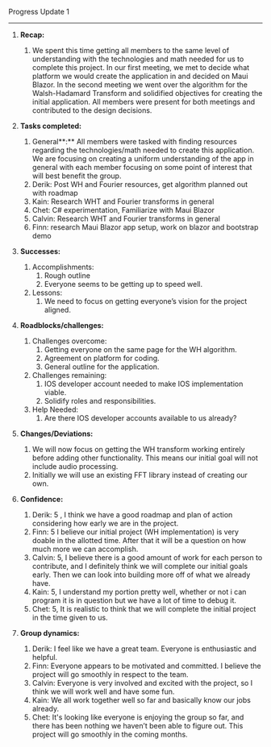 Progress Update 1

-----

1. **Recap:**
   1. We spent this time getting all members to the same level of understanding with the technologies and math needed for us to complete this project. In our first meeting, we met to decide what platform we would create the application in and decided on Maui Blazor. In the second meeting we went over the algorithm for the Walsh-Hadamard Transform and solidified objectives for creating the initial application. All members were present for both meetings and contributed to the design decisions.
1. **Tasks completed:**
   1. General**:** All members were tasked with finding resources regarding the technologies/math needed to create this application. We are focusing on creating a uniform understanding of the app in general with each member focusing on some point of interest that will best benefit the group. 
   1. Derik: Post WH and Fourier resources, get algorithm planned out with roadmap
   1. Kain: Research WHT and Fourier transforms in general
   1. Chet: C# experimentation, Familiarize with Maui Blazor
   1. Calvin: Research WHT and Fourier transforms in general
   1. Finn: research Maui Blazor app setup, work on blazor and bootstrap demo 

1. **Successes:**
   1. Accomplishments:
      1. Rough outline
      1. Everyone seems to be getting up to speed well.
   1. Lessons:
      1. We need to focus on getting everyone’s vision for the project aligned.
1. **Roadblocks/challenges:**
   1. Challenges overcome:
      1. Getting everyone on the same page for the WH algorithm.
      1. Agreement on platform for coding.
      1. General outline for the application.
   1. Challenges remaining:
      1. IOS developer account needed to make IOS implementation viable.
      1. Solidify roles and responsibilities.
   1. Help Needed:
      1. Are there IOS developer accounts available to us already?
1. **Changes/Deviations:**
   1. We will now focus on getting the WH transform working entirely before adding other functionality. This means our initial goal will not include audio processing. 
   1. Initially we will use an existing FFT library instead of creating our own.
1. **Confidence:**
   1. Derik: 5 , I think we have a good roadmap and plan of action considering how early we are in the project.
   1. Finn: 5 I believe our initial project (WH implementation) is very doable in the allotted time. After that it will be a question on how much more we can accomplish.
   1. Calvin: 5, I believe there is a good amount of work for each person to contribute, and I definitely think we will complete our initial goals early. Then we can look into building more off of what we already have.
   1. Kain: 5, I understand my portion pretty well, whether or not i can program it is in question but we have a lot of time to debug it. 
   1. Chet: 5, It is realistic to think that we will complete the initial project in the time given to us.
1. **Group dynamics:**
   1. Derik: I feel like we have a great team. Everyone is enthusiastic and helpful. 
   1. Finn: Everyone appears to be motivated and committed. I believe the project will go smoothly in respect to the team.
   1. Calvin: Everyone is very involved and excited with the project, so I think we will work well and have some fun.
   1. Kain: We all work together well so far and basically know our jobs already.
   1. Chet: It's looking like everyone is enjoying the group so far, and there has been nothing we haven’t been able to figure out. This project will go smoothly in the coming months.
